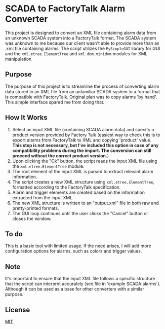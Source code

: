 # SCADA to FactoryTalk Alarm Converter

This project is designed to convert an XML file containing alarm data from an unknown SCADA system into a FactoryTalk format. The SCADA system was unknown to me because our client wasn't able to provide more than an .xml file containing alarms. The script utilizes the `PySimpleGUI` library for GUI and the `xml.etree.ElementTree` and `xml.dom.minidom` modules for XML manipulation.

## Purpose

The purpose of this project is to streamline the process of converting alarm data stored in an XML file from an unfamiliar SCADA system to a format that is compatible with FactoryTalk. Original plan was to copy alarms 'by hand'. This simple interface spared me from doing that.

## How It Works

1. Select an input XML file (containing SCADA alarm data) and specify a product version provided by Factory Talk (easiest way to check this is to export alarms from FactoryTalk to XML and copying 'product' value. **This step is not necessary, but I've included this option in case of any compatibility problems during the import. The conversion can still proceed without the correct product version.**)
2. Upon clicking the "Ok" button, the script reads the input XML file using the `xml.etree.ElementTree` module.
3. The root element of the input XML is parsed to extract relevant alarm information.
4. The script creates a new XML structure using `xml.etree.ElementTree`, formatted according to the FactoryTalk specification.
5. Alarm and trigger elements are created based on the information extracted from the input XML.
6. The new XML structure is written to an "output.xml" file in both raw and pretty-printed formats.
7. The GUI loop continues until the user clicks the "Cancel" button or closes the window.

## To do
This is a basic tool with limited usage. If the need arises, I will add more configuration options for alarms, such as colors and trigger values.

## Note

It's important to ensure that the input XML file follows a specific structure that the script can interpret accurately (see file in 'example SCADA alarms'). Although it can be used as a base for other converters with a similar purpose.

## License

[MIT](https://choosealicense.com/licenses/mit/)
